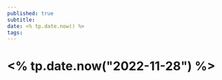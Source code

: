 ```yaml
---
published: true
subtitle: 
date: <% tp.date.now() %>
tags: 
---
```


# <% tp.date.now("2022-11-28") %>
